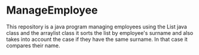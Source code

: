 # ManageEmployee
This repository is a java program managing employees
using the List java class and the arraylist class
it sorts the list by employee's surname and also takes into account
the case if they have the same surname.
In that case it compares their name.
